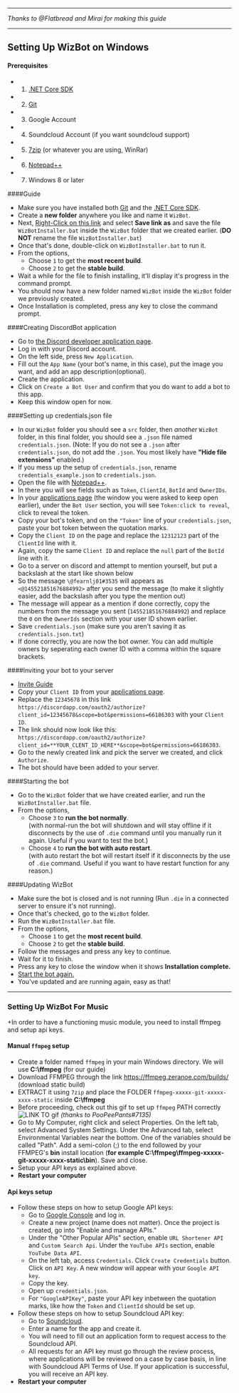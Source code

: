 ________________________________________________________________________________
*Thanks to @Flatbread and Mirai for making this guide*
________________________________________________________________________________

## Setting Up WizBot on Windows

#### Prerequisites 
- 1) [.NET Core SDK][.NET Core SDK]
- 2) [Git][Git]
- 3) Google Account
- 4) Soundcloud Account (if you want soundcloud support)
- 5) [7zip][7zip] (or whatever you are using, WinRar)
- 6) [Notepad++][Notepad++]
- 7) Windows 8 or later

####Guide 
- Make sure you have installed both [Git][Git] and the [.NET Core SDK][.NET Core SDK].
- Create a **new folder** anywhere you like and name it `WizBot`.
- Next, [Right-Click on this link](https://github.com/Wizkiller96/WizBotInstallerWin/raw/master/WizBotInstaller.bat) and select **Save link as** and save the file `WizBotInstaller.bat` inside the `WizBot` folder that we created earlier. (**DO NOT** rename the file `WizBotInstaller.bat`)
- Once that's done, double-click on `WizBotInstaller.bat` to run it.
- From the options, 
	- Choose `1` to get the **most recent build**.
	- Choose `2` to get the **stable build**.
- Wait a while for the file to finish installing, it'll display it's progress in the command prompt.
- You should now have a new folder named `WizBot` inside the `WizBot` folder we previously created.
- Once Installation is completed, press any key to close the command prompt.

####Creating DiscordBot application
- Go to [the Discord developer application page][DiscordApp].
- Log in with your Discord account.
- On the left side, press `New Application`.
- Fill out the `App Name` (your bot's name, in this case), put the image you want, and add an app description(optional).
- Create the application.
- Click on `Create a Bot User` and confirm that you do want to add a bot to this app.
- Keep this window open for now.

####Setting up credentials.json file
- In our `WizBot` folder you should see a `src` folder, then *another* `WizBot` folder, in this final folder, you should see a `.json` file named `credentials.json`. (Note: If you do not see a `.json` after `credentials.json`, do not add the `.json`. You most likely have **"Hide file extensions"** enabled.)
- If you mess up the setup of `credentials.json`, rename `credentials_example.json` to `credentials.json`.
- Open the file with [Notepad++][Notepad++].
- In there you will see fields such as `Token`, `ClientId`, `BotId` and `OwnerIDs`.
- In your [applications page][DiscordApp] (the window you were asked to keep open earlier), under the `Bot User` section, you will see `Token:click to reveal`, click to reveal the token.
- Copy your bot's token, and on the `"Token"` line of your `credentials.json`, paste your bot token between the quotation marks.
- Copy the `Client ID` on the page and replace the `12312123` part of the `ClientId` line with it.
- Again, copy the same `Client ID` and replace the `null` part of the `BotId` line with it.
- Go to a server on discord and attempt to mention yourself, but put a backslash at the start like shown below
- So the message `\@fearnlj01#3535` will appears as `<@145521851676884992>` after you send the message (to make it slightly easier, add the backslash after you type the mention out)
- The message will appear as a mention if done correctly, copy the numbers from the message you sent (`145521851676884992`) and replace the `0` on the `OwnerIds` section with your user ID shown earlier.
- Save `credentials.json` (make sure you aren't saving it as `credentials.json.txt`)
- If done correctly, you are now the bot owner. You can add multiple owners by seperating each owner ID with a comma within the square brackets.

####Inviting your bot to your server 
- [Invite Guide][Invite Guide]
- Copy your `Client ID` from your [applications page][DiscordApp].
- Replace the `12345678` in this link `https://discordapp.com/oauth2/authorize?client_id=12345678&scope=bot&permissions=66186303` with your `Client ID`.
- The link should now look like this: `https://discordapp.com/oauth2/authorize?client_id=**YOUR_CLENT_ID_HERE**&scope=bot&permissions=66186303`.
- Go to the newly created link and pick the server we created, and click `Authorize`.
- The bot should have been added to your server.

####Starting the bot
- Go to the `WizBot` folder that we have created earlier, and run the `WizBotInstaller.bat` file.
- From the options,
	- Choose `3` to **run the bot normally**.	
	(with normal-run the bot will shutdown and will stay offline if it disconnects by the use of `.die` command until you manually run it again. Useful if you want to test the bot.)
	- Choose `4` to **run the bot with auto restart**.	
	(with auto restart the bot will restart itself if it disconnects by the use of `.die` command. Useful if you want to have restart function for any reason.)

####Updating WizBot
- Make sure the bot is closed and is not running (Run `.die` in a connected server to ensure it's not running).
- Once that's checked, go to the `WizBot` folder.
- Run the `WizBotInstaller.bat` file.
- From the options, 
	- Choose `1` to get the **most recent build**.
	- Choose `2` to get the **stable build**.
- Follow the messages and press any key to continue.
- Wait for it to finish. 
- Press any key to close the window when it shows **Installation complete.** 
- [Start the bot again.](http://wizbot.readthedocs.io/en/latest/guides/Windows%20Guide/#starting-the-bot)
- You've updated and are running again, easy as that!
________________________________________________________________________________

### Setting Up WizBot For Music

+In order to have a functioning music module, you need to install ffmpeg and setup api keys.

#### Manual `ffmpeg` setup 
- Create a folder named `ffmpeg` in your main Windows directory. We will use **C:\ffmpeg** (for our guide)
- Download FFMPEG through the link https://ffmpeg.zeranoe.com/builds/ (download static build)
- EXTRACT it using `7zip` and place the FOLDER `ffmpeg-xxxxx-git-xxxxx-xxxx-static` inside **C:\ffmpeg**
- Before proceeding, check out this gif to set up `ffmpeg` PATH correctly ![LINK TO gif](http://i.imgur.com/aR5l1Hn.gif) *(thanks to PooPeePants#7135)*
- Go to My Computer, right click and select Properties. On the left tab, select Advanced System Settings. Under the Advanced tab, select Environmental Variables near the bottom. One of the variables should be called "Path". Add a semi-colon (;) to the end followed by your FFMPEG's **bin** install location (**for example C:\ffmpeg\ffmpeg-xxxxx-git-xxxxx-xxxx-static\bin**). Save and close.
- Setup your API keys as explained above.
- **Restart your computer**

#### Api keys setup
- Follow these steps on how to setup Google API keys:
    - Go to [Google Console][Google Console] and log in.
    - Create a new project (name does not matter). Once the project is created, go into "Enable and manage APIs."
    - Under the "Other Popular APIs" section, enable `URL Shortener API` and `Custom Search Api`. Under the `YouTube APIs` section, enable `YouTube Data API`.
    - On the left tab, access `Credentials`. Click `Create Credentials` button. Click on `API Key`. A new window will appear with your `Google API key`. 
    - Copy the key.
    - Open up `credentials.json`. 
    - For `"GoogleAPIKey"`, paste your API key inbetween the quotation marks, like how the `Token` and `ClientId` should be set up.
- Follow these steps on how to setup Soundcloud API key:
    - Go to [Soundcloud][Soundcloud]. 
    - Enter a name for the app and create it. 
    - You will need to fill out an application form to request access to the Soundcloud API.
    - All requests for an API key must go through the review process, where applications will be reviewed on a case by case basis, in line with Soundcloud API Terms of Use. If your application is successful, you will receive an API key. 
- **Restart your computer**

[.NET Core SDK]: https://www.microsoft.com/net/core#windowscmd
[Git]: https://git-scm.com/download/win
[7zip]: http://www.7-zip.org/download.html
[DiscordApp]: https://discordapp.com/developers/applications/me
[Notepad++]: https://notepad-plus-plus.org/
[Invite Guide]: http://discord.kongslien.net/guide.html
[Google Console]: https://console.developers.google.com
[Soundcloud]: https://soundcloud.com/you/apps/new